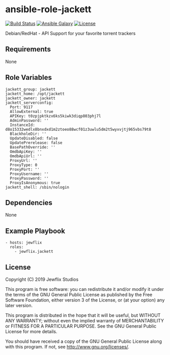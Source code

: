 # ansible-role-jackett

[![Build Status](https://travis-ci.org/jewflix/ansible-role-jackett.svg?branch=master)](https://travis-ci.org/jewflix/ansible-role-jackett)
[![Ansible Galaxy](https://img.shields.io/badge/ansible--galaxy-jackett-blue.svg?style=flat)](https://galaxy.ansible.com/jewflix/jackett)
[![License](https://img.shields.io/badge/license-GPLv3-brightgreen.svg?style=flat)](COPYING)

Debian/RedHat - API Support for your favorite torrent trackers

## Requirements

None

## Role Variables

    jackett_group: jackett
    jackett_home: /opt/jackett
    jackett_owner: jackett
    jackett_serverconfig:
      Port: 9117
      AllowExternal: true
      APIKey: t0zpjpktkzx6ks5kiwk3diqp803phj7l
      AdminPassword: ''
      InstanceId: d8o15332wedlx8bnxdxd1m2ztoeo88wcf01z3uwlu5dm2t5wyxvjtj965vbs79t8
      BlackholeDir: ''
      UpdateDisabled: false
      UpdatePrerelease: false
      BasePathOverride: ''
      OmdbApiKey: ''
      OmdbApiUrl: ''
      ProxyUrl: ''
      ProxyType: 0
      ProxyPort: ''
      ProxyUsername: ''
      ProxyPassword: ''
      ProxyIsAnonymous: true
    jackett_shell: /sbin/nologin

## Dependencies

None

## Example Playbook

    - hosts: jewflix
      roles:
        - jewflix.jackett

## License

Copyright (C) 2019 Jewflix Studios

This program is free software: you can redistribute it and/or modify
it under the terms of the GNU General Public License as published by
the Free Software Foundation, either version 3 of the License, or
(at your option) any later version.

This program is distributed in the hope that it will be useful,
but WITHOUT ANY WARRANTY; without even the implied warranty of
MERCHANTABILITY or FITNESS FOR A PARTICULAR PURPOSE. See the
GNU General Public License for more details.

You should have received a copy of the GNU General Public License
along with this program. If not, see <http://www.gnu.org/licenses/>.
